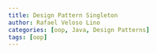 ```yaml
---
title: Design Pattern Singleton
author: Rafael Veloso Lino
categories: [oop, Java, Design Patterns]
tags: [oop]
---
```



